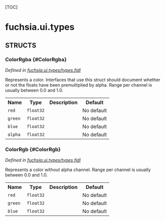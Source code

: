 [TOC]

# fuchsia.ui.types




## **STRUCTS**

### ColorRgba {#ColorRgba}
*Defined in [fuchsia.ui.types/types.fidl](https://fuchsia.googlesource.com/fuchsia/+/master/sdk/fidl/fuchsia.ui.types/types.fidl#10)*



<p>Represents a color. Interfaces that use this struct should document whether
or not the floats have been premultiplied by alpha. Range per channel is
usually between 0.0 and 1.0.</p>


<table>
    <tr><th>Name</th><th>Type</th><th>Description</th><th>Default</th></tr><tr>
            <td><code>red</code></td>
            <td>
                <code>float32</code>
            </td>
            <td></td>
            <td>No default</td>
        </tr><tr>
            <td><code>green</code></td>
            <td>
                <code>float32</code>
            </td>
            <td></td>
            <td>No default</td>
        </tr><tr>
            <td><code>blue</code></td>
            <td>
                <code>float32</code>
            </td>
            <td></td>
            <td>No default</td>
        </tr><tr>
            <td><code>alpha</code></td>
            <td>
                <code>float32</code>
            </td>
            <td></td>
            <td>No default</td>
        </tr>
</table>

### ColorRgb {#ColorRgb}
*Defined in [fuchsia.ui.types/types.fidl](https://fuchsia.googlesource.com/fuchsia/+/master/sdk/fidl/fuchsia.ui.types/types.fidl#19)*



<p>Represents a color without alpha channel. Range per channel is usually
between 0.0 and 1.0.</p>


<table>
    <tr><th>Name</th><th>Type</th><th>Description</th><th>Default</th></tr><tr>
            <td><code>red</code></td>
            <td>
                <code>float32</code>
            </td>
            <td></td>
            <td>No default</td>
        </tr><tr>
            <td><code>green</code></td>
            <td>
                <code>float32</code>
            </td>
            <td></td>
            <td>No default</td>
        </tr><tr>
            <td><code>blue</code></td>
            <td>
                <code>float32</code>
            </td>
            <td></td>
            <td>No default</td>
        </tr>
</table>













